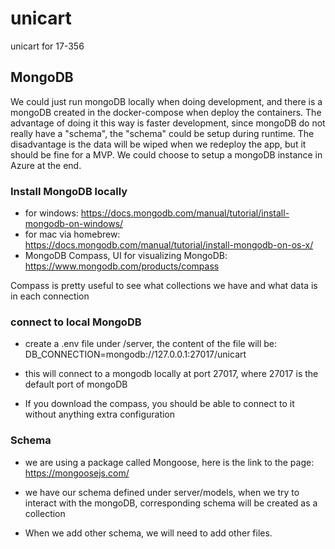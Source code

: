 # unicart

unicart for 17-356

## MongoDB

We could just run mongoDB locally when doing development, and there is a mongoDB created in the docker-compose when deploy the containers. The advantage of doing it this way is faster development, since mongoDB do not really have a "schema", the "schema" could be setup during runtime. The disadvantage is the data will be wiped when we redeploy the app, but it should be fine for a MVP. We could choose to setup a mongoDB instance in Azure at the end.

### Install MongoDB locally

- for windows: https://docs.mongodb.com/manual/tutorial/install-mongodb-on-windows/
- for mac via homebrew: https://docs.mongodb.com/manual/tutorial/install-mongodb-on-os-x/
- MongoDB Compass, UI for visualizing MongoDB: https://www.mongodb.com/products/compass

Compass is pretty useful to see what collections we have and what data is in each connection

### connect to local MongoDB

- create a .env file under /server, the content of the file will be:
  DB_CONNECTION=mongodb://127.0.0.1:27017/unicart

- this will connect to a mongodb locally at port 27017, where 27017 is the default port of mongoDB
- If you download the compass, you should be able to connect to it without anything extra configuration

### Schema

- we are using a package called Mongoose, here is the link to the page: https://mongoosejs.com/

- we have our schema defined under server/models, when we try to interact with the mongoDB, corresponding schema will be created as a collection

- When we add other schema, we will need to add other files.
